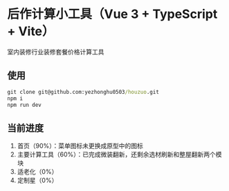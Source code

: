 # 后作计算小工具（Vue 3 + TypeScript + Vite）

室内装修行业装修套餐价格计算工具

## 使用

```cmd
git clone git@github.com:yezhonghu0503/houzuo.git
npm i
npm run dev
```

## 当前进度

1. 首页（90%）：菜单图标未更换成原型中的图标
2. 主要计算工具（60%）：已完成微装翻新，还剩余选材刷新和整屋翻新两个模块
3. 适老化（0%）
4. 定制星（0%）

